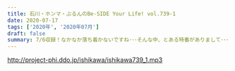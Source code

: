 ```yaml
---
title: 石川・ホンマ・ぶるんのBe-SIDE Your Life! vol.739-1
date: 2020-07-17
tags: ['2020年', '2020年07月']
draft: false
summary: 7/6収録！なかなか落ち着かないですね･･･そんな中、とある特番がありまして･･･
---
```


http://project-phi.ddo.jp/ishikawa/ishikawa739_1.mp3
